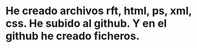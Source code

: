 # He creado archivos rft, html, ps, xml, css. He subido al github. Y en el github he creado ficheros.
